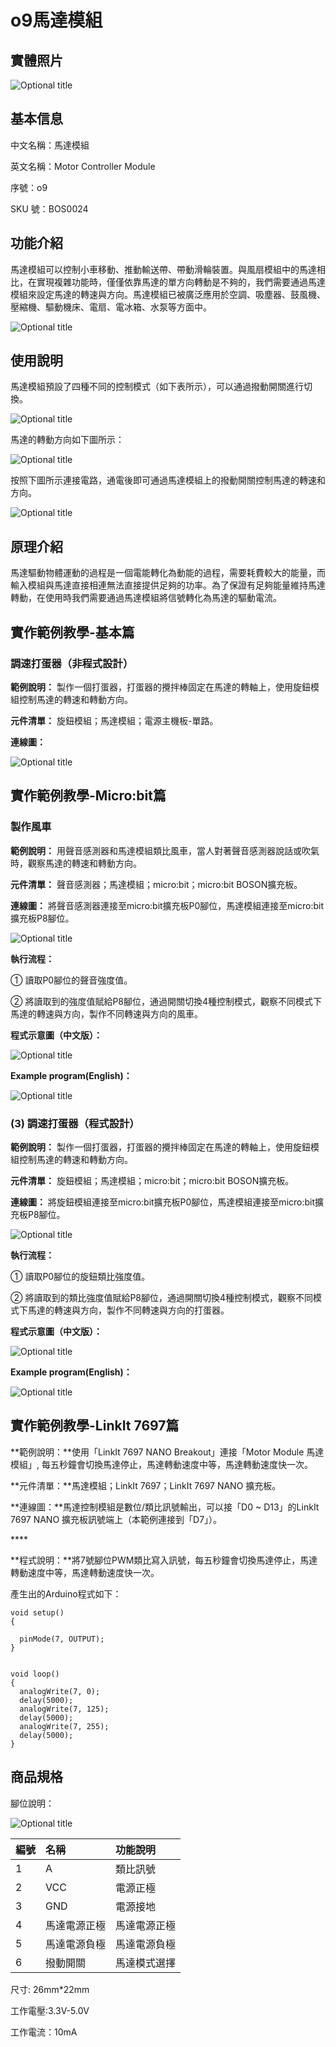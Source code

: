 # o9馬達模組

## 實體照片

![Optional title](../../.gitbook/assets/boson-dian-ji-kong-zhi-mo-kuai-shi-wu-tu.jpg)

## 基本信息

中文名稱：馬達模組

英文名稱：Motor Controller Module

序號：o9

SKU 號：BOS0024

## 功能介紹

馬達模組可以控制小車移動、推動輸送帶、帶動滑輪裝置。與風扇模組中的馬達相比，在實現複雜功能時，僅僅依靠馬達的單方向轉動是不夠的，我們需要通過馬達模組來設定馬達的轉速與方向。馬達模組已被廣泛應用於空調、吸塵器、鼓風機、壓縮機、驅動機床、電扇、電冰箱、水泵等方面中。

![Optional title](../../.gitbook/assets/boson-dian-ji-kong-zhi-mo-kuai-shi-li.png)

## 使用說明

馬達模組預設了四種不同的控制模式（如下表所示），可以通過撥動開關進行切換。

![Optional title](../../.gitbook/assets/boson-dian-ji-kong-zhi-mo-kuai-shi-yong-shuo-ming-1.png)

馬達的轉動方向如下圖所示：

![Optional title](../../.gitbook/assets/boson-dian-ji-kong-zhi-mo-kuai-shi-yong-shuo-ming-2.png)

按照下圖所示連接電路，通電後即可通過馬達模組上的撥動開關控制馬達的轉速和方向。

![Optional title](../../.gitbook/assets/boson-dian-ji-kong-zhi-mo-kuai-shi-yong-shuo-ming-3.png)

## 原理介紹

馬達驅動物體運動的過程是一個電能轉化為動能的過程，需要耗費較大的能量，而輸入模組與馬達直接相連無法直接提供足夠的功率。為了保證有足夠能量維持馬達轉動，在使用時我們需要通過馬達模組將信號轉化為馬達的驅動電流。

## 實作範例教學-基本篇

### **調速打蛋器（非程式設計）**

**範例說明：** 製作一個打蛋器，打蛋器的攪拌棒固定在馬達的轉軸上，使用旋鈕模組控制馬達的轉速和轉動方向。

**元件清單：** 旋鈕模組；馬達模組；電源主機板-單路。

**連線圖：**

![Optional title](../../.gitbook/assets/boson-dian-ji-kong-zhi-mo-kuai-tiao-su-da-dan-qi-1-lian-xian-tu.png)

## 實作範例教學-Micro:bit篇

### **製作風車**

**範例說明：** 用聲音感測器和馬達模組類比風車，當人對著聲音感測器說話或吹氣時，觀察馬達的轉速和轉動方向。

**元件清單：** 聲音感測器；馬達模組；micro:bit；micro:bit BOSON擴充板。

**連線圖：** 將聲音感測器連接至micro:bit擴充板P0腳位，馬達模組連接至micro:bit擴充板P8腳位。

![Optional title](../../.gitbook/assets/boson-dian-ji-kong-zhi-mo-kuai-zhi-zuo-feng-che-lian-xian-tu.png)

**執行流程：**

① 讀取P0腳位的聲音強度值。

② 將讀取到的強度值賦給P8腳位，通過開關切換4種控制模式，觀察不同模式下馬達的轉速與方向，製作不同轉速與方向的風車。

**程式示意圖（中文版）：**

![Optional title](../../.gitbook/assets/boson-dian-ji-kong-zhi-mo-kuai-zhi-zuo-feng-che-cheng-xu-shi-yi-tu-zhong-wen-ban.png)

**Example program\(English\)：**

![Optional title](../../.gitbook/assets/boson-dian-ji-kong-zhi-mo-kuai-zhi-zuo-feng-che-cheng-xu-shi-yi-tu-ying-wen-ban.png)

### **\(3\) 調速打蛋器（程式設計）**

**範例說明：** 製作一個打蛋器，打蛋器的攪拌棒固定在馬達的轉軸上，使用旋鈕模組控制馬達的轉速和轉動方向。

**元件清單：** 旋鈕模組；馬達模組；micro:bit；micro:bit BOSON擴充板。

**連線圖：** 將旋鈕模組連接至micro:bit擴充板P0腳位，馬達模組連接至micro:bit擴充板P8腳位。

![Optional title](../../.gitbook/assets/boson-dian-ji-kong-zhi-mo-kuai-tiao-su-da-dan-qi-2-lian-xian-tu.png)

**執行流程：**

① 讀取P0腳位的旋鈕類比強度值。

② 將讀取到的類比強度值賦給P8腳位，通過開關切換4種控制模式，觀察不同模式下馬達的轉速與方向，製作不同轉速與方向的打蛋器。

**程式示意圖（中文版）：**

![Optional title](../../.gitbook/assets/boson-dian-ji-kong-zhi-mo-kuai-tiao-su-da-dan-qi-2-cheng-xu-shi-yi-tu-zhong-wen-ban.png)

**Example program\(English\)：**

![Optional title](../../.gitbook/assets/boson-dian-ji-kong-zhi-mo-kuai-tiao-su-da-dan-qi-2-cheng-xu-shi-yi-tu-ying-wen-ban.png)

## 實作範例教學-LinkIt 7697篇

**範例說明：**使用「LinkIt 7697 NANO Breakout」連接「Motor Module 馬達模組」, 每五秒鐘會切換馬達停止，馬達轉動速度中等，馬達轉動速度快一次。

**元件清單：**馬達模組；LinkIt 7697；LinkIt 7697 NANO 擴充板。

**連線圖：**馬達控制模組是數位/類比訊號輸出，可以接「D0 ~ D13」的LinkIt 7697 NANO 擴充板訊號端上（本範例連接到「D7」）。

\*\*\*\*

**程式說明：**將7號腳位PWM類比寫入訊號，每五秒鐘會切換馬達停止，馬達轉動速度中等，馬達轉動速度快一次。

產生出的Arduino程式如下：

```text
void setup()
{

  pinMode(7, OUTPUT);
}


void loop()
{
  analogWrite(7, 0);
  delay(5000);
  analogWrite(7, 125);
  delay(5000);
  analogWrite(7, 255);
  delay(5000);
}
```

## 商品規格

腳位說明：

![Optional title](../../.gitbook/assets/boson-dian-ji-kong-zhi-mo-kuai-yin-jiao-shuo-ming.png)

| **編號** | **名稱** | **功能說明** |
| :--- | :--- | :--- |
| 1 | A | 類比訊號 |
| 2 | VCC | 電源正極 |
| 3 | GND | 電源接地 |
| 4 | 馬達電源正極 | 馬達電源正極 |
| 5 | 馬達電源負極 | 馬達電源負極 |
| 6 | 撥動開關 | 馬達模式選擇 |

尺寸: 26mm\*22mm

工作電壓:3.3V-5.0V

工作電流：10mA

